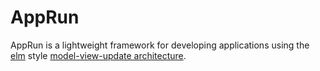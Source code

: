 # AppRun

AppRun is a lightweight framework for developing applications using the [elm](http://elm-lang.org/) style
[model-view-update architecture](https://guide.elm-lang.org/architecture/). 